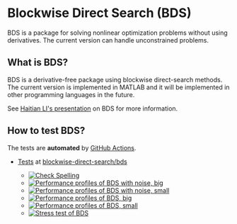 # Blockwise Direct Search (BDS)

BDS is a package for solving nonlinear optimization problems without using derivatives. The current version can handle unconstrained problems. 

## What is BDS?

BDS is a derivative-free package using blockwise direct-search methods. The current version is implemented in MATLAB and it will be implemented in other programming languages in the future.

See [Haitian LI's presentation](https://lht97.github.io/documents/ICNONLA2023.pdf) on BDS for more information.

## How to test BDS?
The tests are **automated** by
[GitHub Actions](https://docs.github.com/en/actions). 

- [Tests](https://github.com/blockwise-direct-search/bds/actions) at [blockwise-direct-search/bds](https://github.com/blockwise-direct-search/bds/)

    - [![Check Spelling](https://github.com/blockwise-direct-search/bds/actions/workflows/spelling.yml/badge.svg)](https://github.com/blockwise-direct-search/bds/actions/workflows/spelling.yml)
    - [![Performance profiles of BDS with noise, big](https://github.com/blockwise-direct-search/bds/actions/workflows/profile_big_noise.yml/badge.svg)](https://github.com/blockwise-direct-search/bds/actions/workflows/profile_big_noise.yml)
    - [![Performance profiles of BDS with noise, small](https://github.com/blockwise-direct-search/bds/actions/workflows/profile_small_noise.yml/badge.svg)](https://github.com/blockwise-direct-search/bds/actions/workflows/profile_small_noise.yml)
    - [![Performance profiles of BDS, big](https://github.com/blockwise-direct-search/bds/actions/workflows/profile_big.yml/badge.svg)](https://github.com/blockwise-direct-search/bds/actions/workflows/profile_big.yml)
    - [![Performance profiles of BDS, small](https://github.com/blockwise-direct-search/bds/actions/workflows/profile_small.yml/badge.svg)](https://github.com/blockwise-direct-search/bds/actions/workflows/profile_small.yml)
    - [![Stress test of BDS](https://github.com/blockwise-direct-search/bds/actions/workflows/stress_test.yml/badge.svg)](https://github.com/blockwise-direct-search/bds/actions/workflows/stress_test.yml)